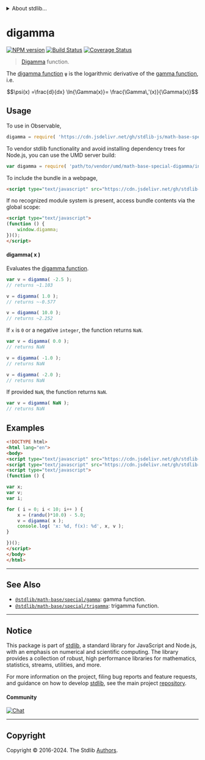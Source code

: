 <!--

@license Apache-2.0

Copyright (c) 2018 The Stdlib Authors.

Licensed under the Apache License, Version 2.0 (the "License");
you may not use this file except in compliance with the License.
You may obtain a copy of the License at

   http://www.apache.org/licenses/LICENSE-2.0

Unless required by applicable law or agreed to in writing, software
distributed under the License is distributed on an "AS IS" BASIS,
WITHOUT WARRANTIES OR CONDITIONS OF ANY KIND, either express or implied.
See the License for the specific language governing permissions and
limitations under the License.

-->


<details>
  <summary>
    About stdlib...
  </summary>
  <p>We believe in a future in which the web is a preferred environment for numerical computation. To help realize this future, we've built stdlib. stdlib is a standard library, with an emphasis on numerical and scientific computation, written in JavaScript (and C) for execution in browsers and in Node.js.</p>
  <p>The library is fully decomposable, being architected in such a way that you can swap out and mix and match APIs and functionality to cater to your exact preferences and use cases.</p>
  <p>When you use stdlib, you can be absolutely certain that you are using the most thorough, rigorous, well-written, studied, documented, tested, measured, and high-quality code out there.</p>
  <p>To join us in bringing numerical computing to the web, get started by checking us out on <a href="https://github.com/stdlib-js/stdlib">GitHub</a>, and please consider <a href="https://opencollective.com/stdlib">financially supporting stdlib</a>. We greatly appreciate your continued support!</p>
</details>

# digamma

[![NPM version][npm-image]][npm-url] [![Build Status][test-image]][test-url] [![Coverage Status][coverage-image]][coverage-url] <!-- [![dependencies][dependencies-image]][dependencies-url] -->

> [Digamma][digamma-function] function.

<section class="intro">

The [digamma function][digamma-function] `ψ` is the logarithmic derivative of the [gamma function][gamma-function], i.e.

<!-- <equation class="equation" label="eq:digamma_function" align="center" raw="\psi(x) =\frac{d}{dx} \ln{\Gamma(x)}= \frac{\Gamma\,'(x)}{\Gamma(x)}" alt="Digamma function"> -->

```math
\psi(x) =\frac{d}{dx} \ln{\Gamma(x)}= \frac{\Gamma\,'(x)}{\Gamma(x)}
```

<!-- <div class="equation" align="center" data-raw-text="\psi(x) =\frac{d}{dx} \ln{\Gamma(x)}= \frac{\Gamma\,&#39;(x)}{\Gamma(x)}" data-equation="eq:digamma_function">
    <img src="https://cdn.jsdelivr.net/gh/stdlib-js/stdlib@bb29798906e119fcb2af99e94b60407a270c9b32/lib/node_modules/@stdlib/math/base/special/digamma/docs/img/equation_digamma_function.svg" alt="Digamma function">
    <br>
</div> -->

<!-- </equation> -->

</section>

<!-- /.intro -->



<section class="usage">

## Usage

To use in Observable,

```javascript
digamma = require( 'https://cdn.jsdelivr.net/gh/stdlib-js/math-base-special-digamma@v0.2.1-umd/browser.js' )
```

To vendor stdlib functionality and avoid installing dependency trees for Node.js, you can use the UMD server build:

```javascript
var digamma = require( 'path/to/vendor/umd/math-base-special-digamma/index.js' )
```

To include the bundle in a webpage,

```html
<script type="text/javascript" src="https://cdn.jsdelivr.net/gh/stdlib-js/math-base-special-digamma@v0.2.1-umd/browser.js"></script>
```

If no recognized module system is present, access bundle contents via the global scope:

```html
<script type="text/javascript">
(function () {
    window.digamma;
})();
</script>
```

#### digamma( x )

Evaluates the [digamma function][digamma-function].

```javascript
var v = digamma( -2.5 );
// returns ~1.103

v = digamma( 1.0 );
// returns ~-0.577

v = digamma( 10.0 );
// returns ~2.252
```

If `x` is `0` or a negative `integer`, the function returns `NaN`.

```javascript
var v = digamma( 0.0 );
// returns NaN

v = digamma( -1.0 );
// returns NaN

v = digamma( -2.0 );
// returns NaN
```

If provided `NaN`, the function returns `NaN`.

```javascript
var v = digamma( NaN );
// returns NaN
```

</section>

<!-- /.usage -->

<section class="examples">

## Examples

<!-- eslint no-undef: "error" -->

```html
<!DOCTYPE html>
<html lang="en">
<body>
<script type="text/javascript" src="https://cdn.jsdelivr.net/gh/stdlib-js/random-base-randu@umd/browser.js"></script>
<script type="text/javascript" src="https://cdn.jsdelivr.net/gh/stdlib-js/math-base-special-digamma@v0.2.1-umd/browser.js"></script>
<script type="text/javascript">
(function () {

var x;
var v;
var i;

for ( i = 0; i < 10; i++ ) {
    x = (randu()*10.0) - 5.0;
    v = digamma( x );
    console.log( 'x: %d, f(x): %d', x, v );
}

})();
</script>
</body>
</html>
```

</section>

<!-- /.examples -->

<!-- Section for related `stdlib` packages. Do not manually edit this section, as it is automatically populated. -->

<section class="related">

* * *

## See Also

-   <span class="package-name">[`@stdlib/math-base/special/gamma`][@stdlib/math/base/special/gamma]</span><span class="delimiter">: </span><span class="description">gamma function.</span>
-   <span class="package-name">[`@stdlib/math-base/special/trigamma`][@stdlib/math/base/special/trigamma]</span><span class="delimiter">: </span><span class="description">trigamma function.</span>

</section>

<!-- /.related -->

<!-- Section for all links. Make sure to keep an empty line after the `section` element and another before the `/section` close. -->


<section class="main-repo" >

* * *

## Notice

This package is part of [stdlib][stdlib], a standard library for JavaScript and Node.js, with an emphasis on numerical and scientific computing. The library provides a collection of robust, high performance libraries for mathematics, statistics, streams, utilities, and more.

For more information on the project, filing bug reports and feature requests, and guidance on how to develop [stdlib][stdlib], see the main project [repository][stdlib].

#### Community

[![Chat][chat-image]][chat-url]

---

## Copyright

Copyright &copy; 2016-2024. The Stdlib [Authors][stdlib-authors].

</section>

<!-- /.stdlib -->

<!-- Section for all links. Make sure to keep an empty line after the `section` element and another before the `/section` close. -->

<section class="links">

[npm-image]: http://img.shields.io/npm/v/@stdlib/math-base-special-digamma.svg
[npm-url]: https://npmjs.org/package/@stdlib/math-base-special-digamma

[test-image]: https://github.com/stdlib-js/math-base-special-digamma/actions/workflows/test.yml/badge.svg?branch=v0.2.1
[test-url]: https://github.com/stdlib-js/math-base-special-digamma/actions/workflows/test.yml?query=branch:v0.2.1

[coverage-image]: https://img.shields.io/codecov/c/github/stdlib-js/math-base-special-digamma/main.svg
[coverage-url]: https://codecov.io/github/stdlib-js/math-base-special-digamma?branch=main

<!--

[dependencies-image]: https://img.shields.io/david/stdlib-js/math-base-special-digamma.svg
[dependencies-url]: https://david-dm.org/stdlib-js/math-base-special-digamma/main

-->

[chat-image]: https://img.shields.io/gitter/room/stdlib-js/stdlib.svg
[chat-url]: https://app.gitter.im/#/room/#stdlib-js_stdlib:gitter.im

[stdlib]: https://github.com/stdlib-js/stdlib

[stdlib-authors]: https://github.com/stdlib-js/stdlib/graphs/contributors

[umd]: https://github.com/umdjs/umd
[es-module]: https://developer.mozilla.org/en-US/docs/Web/JavaScript/Guide/Modules

[deno-url]: https://github.com/stdlib-js/math-base-special-digamma/tree/deno
[deno-readme]: https://github.com/stdlib-js/math-base-special-digamma/blob/deno/README.md
[umd-url]: https://github.com/stdlib-js/math-base-special-digamma/tree/umd
[umd-readme]: https://github.com/stdlib-js/math-base-special-digamma/blob/umd/README.md
[esm-url]: https://github.com/stdlib-js/math-base-special-digamma/tree/esm
[esm-readme]: https://github.com/stdlib-js/math-base-special-digamma/blob/esm/README.md
[branches-url]: https://github.com/stdlib-js/math-base-special-digamma/blob/main/branches.md

[digamma-function]: https://en.wikipedia.org/wiki/Digamma_function

[gamma-function]: https://en.wikipedia.org/wiki/Gamma_function

<!-- <related-links> -->

[@stdlib/math/base/special/gamma]: https://github.com/stdlib-js/math-base-special-gamma/tree/umd

[@stdlib/math/base/special/trigamma]: https://github.com/stdlib-js/math-base-special-trigamma/tree/umd

<!-- </related-links> -->

</section>

<!-- /.links -->
